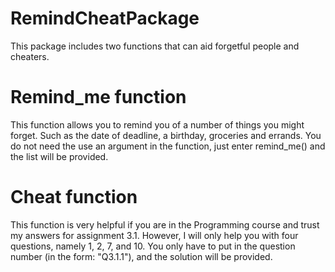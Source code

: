 # RemindCheatPackage
This package includes two functions that can aid forgetful people and cheaters.

# Remind_me function
This function allows you to remind you of a number of things you might forget.
Such as the date of deadline, a birthday, groceries and errands. 
You do not need the use an argument in the function, just enter remind_me() and the list will be provided.


# Cheat function
This function is very helpful if you are in the Programming course and trust my answers for assignment 3.1.
However, I will only help you with four questions, namely 1, 2, 7, and 10. 
You only have to put in the question number (in the form: "Q3.1.1"), and the solution will be provided.
